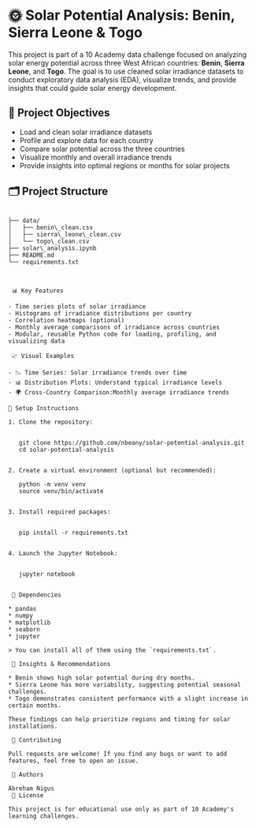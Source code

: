 # 🌞 Solar Potential Analysis: Benin, Sierra Leone & Togo

This project is part of a 10 Academy data challenge focused on analyzing solar energy potential across three West African countries: **Benin**, **Sierra Leone**, and **Togo**. The goal is to use cleaned solar irradiance datasets to conduct exploratory data analysis (EDA), visualize trends, and provide insights that could guide solar energy development.

## 🚀 Project Objectives

- Load and clean solar irradiance datasets
- Profile and explore data for each country
- Compare solar potential across the three countries
- Visualize monthly and overall irradiance trends
- Provide insights into optimal regions or months for solar projects

## 🗂️ Project Structure

```

├── data/
│   ├── benin\_clean.csv
│   ├── sierra\_leone\_clean.csv
│   └── togo\_clean.csv
├── solar\_analysis.ipynb
├── README.md
└── requirements.txt



 📊 Key Features

- Time series plots of solar irradiance
- Histograms of irradiance distributions per country
- Correlation heatmaps (optional)
- Monthly average comparisons of irradiance across countries
- Modular, reusable Python code for loading, profiling, and visualizing data

 📈 Visual Examples

- 📉 Time Series: Solar irradiance trends over time
- 📊 Distribution Plots: Understand typical irradiance levels
- 🌍 Cross-Country Comparison:Monthly average irradiance trends

🔧 Setup Instructions

1. Clone the repository:


   git clone https://github.com/nbeany/solar-potential-analysis.git
   cd solar-potential-analysis


2. Create a virtual environment (optional but recommended):

   python -m venv venv
   source venv/bin/activate  


3. Install required packages:


   pip install -r requirements.txt


4. Launch the Jupyter Notebook:


   jupyter notebook
 

 🧪 Dependencies

* pandas
* numpy
* matplotlib
* seaborn
* jupyter

> You can install all of them using the `requirements.txt`.

 📌 Insights & Recommendations

* Benin shows high solar potential during dry months.
* Sierra Leone has more variability, suggesting potential seasonal challenges.
* Togo demonstrates consistent performance with a slight increase in certain months.

These findings can help prioritize regions and timing for solar installations.

 🤝 Contributing

Pull requests are welcome! If you find any bugs or want to add features, feel free to open an issue.

 🧠 Authors

Abreham Nigus 
 📜 License

This project is for educational use only as part of 10 Academy's learning challenges.


